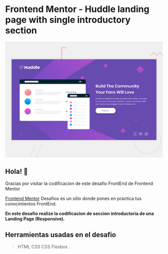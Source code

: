 # Frontend Mentor - Huddle landing page with single introductory section

![Design preview for the Huddle landing page with single introductory section](./design/desktop-preview.jpg)

## Hola!  👋

Gracias por visitar la codificacion de este desafio FrontEnd de Frontend Mentor



[Frontend Mentor](https://www.frontendmentor.io) Desafios es un sitio donde pones en practica tus conocimientos FrontEnd.

**En este desafio realize la codificacion de seccion introductoria de una Landing Page (Responsive).**

## Herramientas usadas en el desafio
>HTML
>CSS
>CSS Flexbox .
